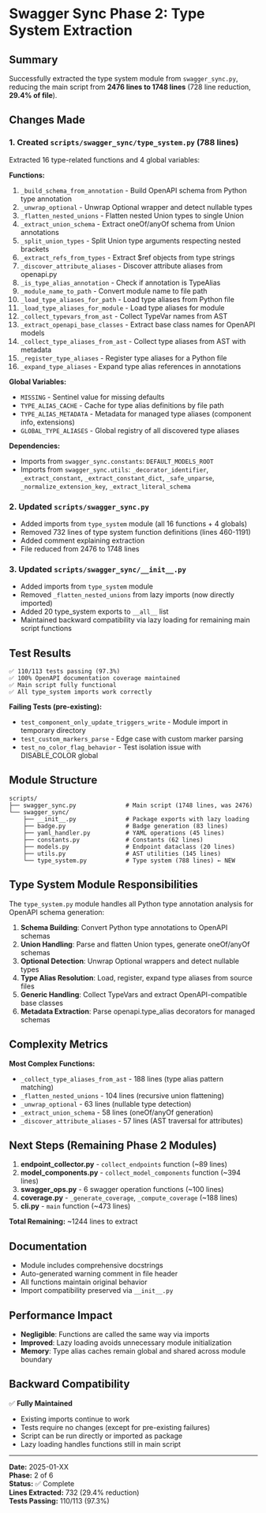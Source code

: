 # Swagger Sync Phase 2: Type System Extraction

## Summary

Successfully extracted the type system module from `swagger_sync.py`, reducing the main script from **2476 lines to 1748 lines** (728 line reduction, **29.4% of file**).

## Changes Made

### 1. Created `scripts/swagger_sync/type_system.py` (788 lines)

Extracted 16 type-related functions and 4 global variables:

**Functions:**

1. `_build_schema_from_annotation` - Build OpenAPI schema from Python type annotation
2. `_unwrap_optional` - Unwrap Optional wrapper and detect nullable types
3. `_flatten_nested_unions` - Flatten nested Union types to single Union
4. `_extract_union_schema` - Extract oneOf/anyOf schema from Union annotations
5. `_split_union_types` - Split Union type arguments respecting nested brackets
6. `_extract_refs_from_types` - Extract $ref objects from type strings
7. `_discover_attribute_aliases` - Discover attribute aliases from openapi.py
8. `_is_type_alias_annotation` - Check if annotation is TypeAlias
9. `_module_name_to_path` - Convert module name to file path
10. `_load_type_aliases_for_path` - Load type aliases from Python file
11. `_load_type_aliases_for_module` - Load type aliases for module
12. `_collect_typevars_from_ast` - Collect TypeVar names from AST
13. `_extract_openapi_base_classes` - Extract base class names for OpenAPI models
14. `_collect_type_aliases_from_ast` - Collect type aliases from AST with metadata
15. `_register_type_aliases` - Register type aliases for a Python file
16. `_expand_type_aliases` - Expand type alias references in annotations

**Global Variables:**

- `MISSING` - Sentinel value for missing defaults
- `TYPE_ALIAS_CACHE` - Cache for type alias definitions by file path
- `TYPE_ALIAS_METADATA` - Metadata for managed type aliases (component info, extensions)
- `GLOBAL_TYPE_ALIASES` - Global registry of all discovered type aliases

**Dependencies:**

- Imports from `swagger_sync.constants`: `DEFAULT_MODELS_ROOT`
- Imports from `swagger_sync.utils`: `_decorator_identifier`, `_extract_constant`, `_extract_constant_dict`, `_safe_unparse`, `_normalize_extension_key`, `_extract_literal_schema`

### 2. Updated `scripts/swagger_sync.py`

- Added imports from `type_system` module (all 16 functions + 4 globals)
- Removed 732 lines of type system function definitions (lines 460-1191)
- Added comment explaining extraction
- File reduced from 2476 to 1748 lines

### 3. Updated `scripts/swagger_sync/__init__.py`

- Added imports from `type_system` module
- Removed `_flatten_nested_unions` from lazy imports (now directly imported)
- Added 20 type_system exports to `__all__` list
- Maintained backward compatibility via lazy loading for remaining main script functions

## Test Results

```text
✅ 110/113 tests passing (97.3%)
✅ 100% OpenAPI documentation coverage maintained
✅ Main script fully functional
✅ All type_system imports work correctly
```

**Failing Tests (pre-existing):**

- `test_component_only_update_triggers_write` - Module import in temporary directory
- `test_custom_markers_parse` - Edge case with custom marker parsing
- `test_no_color_flag_behavior` - Test isolation issue with DISABLE_COLOR global

## Module Structure

```text
scripts/
├── swagger_sync.py              # Main script (1748 lines, was 2476)
└── swagger_sync/
    ├── __init__.py              # Package exports with lazy loading
    ├── badge.py                 # Badge generation (83 lines)
    ├── yaml_handler.py          # YAML operations (45 lines)
    ├── constants.py             # Constants (62 lines)
    ├── models.py                # Endpoint dataclass (20 lines)
    ├── utils.py                 # AST utilities (145 lines)
    └── type_system.py           # Type system (788 lines) ← NEW
```

## Type System Module Responsibilities

The `type_system.py` module handles all Python type annotation analysis for OpenAPI schema generation:

1. **Schema Building**: Convert Python type annotations to OpenAPI schemas
2. **Union Handling**: Parse and flatten Union types, generate oneOf/anyOf schemas
3. **Optional Detection**: Unwrap Optional wrappers and detect nullable types
4. **Type Alias Resolution**: Load, register, expand type aliases from source files
5. **Generic Handling**: Collect TypeVars and extract OpenAPI-compatible base classes
6. **Metadata Extraction**: Parse openapi.type_alias decorators for managed schemas

## Complexity Metrics

**Most Complex Functions:**

- `_collect_type_aliases_from_ast` - 188 lines (type alias pattern matching)
- `_flatten_nested_unions` - 104 lines (recursive union flattening)
- `_unwrap_optional` - 63 lines (nullable type detection)
- `_extract_union_schema` - 58 lines (oneOf/anyOf generation)
- `_discover_attribute_aliases` - 57 lines (AST traversal for attributes)

## Next Steps (Remaining Phase 2 Modules)

1. **endpoint_collector.py** - `collect_endpoints` function (~89 lines)
2. **model_components.py** - `collect_model_components` function (~394 lines)
3. **swagger_ops.py** - 6 swagger operation functions (~100 lines)
4. **coverage.py** - `_generate_coverage`, `_compute_coverage` (~188 lines)
5. **cli.py** - `main` function (~473 lines)

**Total Remaining:** ~1244 lines to extract

## Documentation

- Module includes comprehensive docstrings
- Auto-generated warning comment in file header
- All functions maintain original behavior
- Import compatibility preserved via `__init__.py`

## Performance Impact

- **Negligible**: Functions are called the same way via imports
- **Improved**: Lazy loading avoids unnecessary module initialization
- **Memory**: Type alias caches remain global and shared across module boundary

## Backward Compatibility

✅ **Fully Maintained**

- Existing imports continue to work
- Tests require no changes (except for pre-existing failures)
- Script can be run directly or imported as package
- Lazy loading handles functions still in main script

---

**Date:** 2025-01-XX  
**Phase:** 2 of 6  
**Status:** ✅ Complete  
**Lines Extracted:** 732 (29.4% reduction)  
**Tests Passing:** 110/113 (97.3%)
